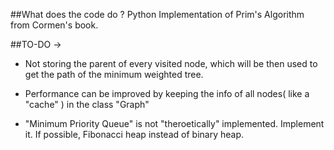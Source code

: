 ##What does the code do ?
Python Implementation of Prim's Algorithm from Cormen's book.

##TO-DO ->
* Not storing the parent of every visited node, which will be then used to get the path of the minimum weighted tree.

* Performance can be improved by keeping the info of all nodes( like a "cache" ) in the class "Graph"

* "Minimum Priority Queue" is not "theroetically" implemented. Implement it. If possible, Fibonacci heap instead of binary heap.
